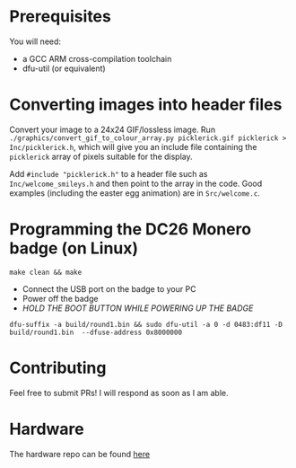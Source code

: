 # Prerequisites
You will need:
* a GCC ARM cross-compilation toolchain
* dfu-util (or equivalent)

# Converting images into header files
Convert your image to a 24x24 GIF/lossless image. Run `./graphics/convert_gif_to_colour_array.py picklerick.gif picklerick > Inc/picklerick.h`, which will give you an include file containing the `picklerick` array of pixels suitable for the display.

Add `#include "picklerick.h"` to a header file such as `Inc/welcome_smileys.h` and then point to the array in the code. Good examples (including the easter egg animation) are in `Src/welcome.c`.

# Programming the DC26 Monero badge (on Linux)
`make clean && make`

* Connect the USB port on the badge to your PC
* Power off the badge
* *HOLD THE BOOT BUTTON WHILE POWERING UP THE BADGE*

`dfu-suffix -a build/round1.bin && sudo dfu-util -a 0 -d 0483:df11 -D build/round1.bin  --dfuse-address 0x8000000`

# Contributing
Feel free to submit PRs! I will respond as soon as I am able.

# Hardware
The hardware repo can be found [here](https://github.com/dodgymike/dc26-monero-badge-pcb)

